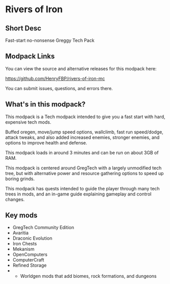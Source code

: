 # Rivers of Iron

## Short Desc

Fast-start no-nonsense Greggy Tech Pack

## Modpack Links

You can view the source and alternative releases for this modpack here:

https://github.com/HenryFBP/rivers-of-iron-mc

You can submit issues, questions, and errors there.

## What's in this modpack?

This modpack is a Tech modpack intended to give you a fast start with hard, expensive tech mods.

Buffed oregen, move/jump speed options, wallclimb, fast run speed/dodge, attack tweaks, and also added increased enemies, stronger enemies, and options to improve health and defense.

This modpack loads in around 3 minutes and can be run on about 3GB of RAM.

This modpack is centered around GregTech with a largely unmodified tech tree, but with alternative power and resource gathering options to speed up boring grinds.

This modpack has quests intended to guide the player through many tech trees in mods, and an in-game guide explaining gameplay and control changes.

## Key mods

- GregTech Community Edition
- Avaritia
- Draconic Evolution
- Iron Chests
- Mekanism
- OpenComputers
- ComputerCraft
- Refined Storage
- * Worldgen mods that add biomes, rock formations, and dungeons
